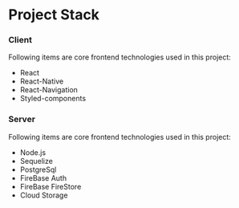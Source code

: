 Project Stack
======

### Client
Following items are core frontend technologies used in this project:
* React
* React-Native
* React-Navigation 
* Styled-components


### Server
Following items are core frontend technologies used in this project:
* Node.js
* Sequelize
* PostgreSql
* FireBase Auth
* FireBase FireStore
* Cloud Storage
